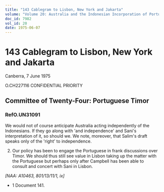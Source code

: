 ```yaml
---
title: "143 Cablegram to Lisbon, New York and Jakarta"
volume: "Volume 20: Australia and the Indonesian Incorporation of Portuguese Timor, 1974-1976"
doc_id: 7982
vol_id: 20
date: 1975-06-07
---
```


# 143 Cablegram to Lisbon, New York and Jakarta

Canberra, 7 June 1975

O.CH227116 CONFIDENTIAL PRIORITY

## Committee of Twenty-Four: Portuguese Timor

### RefO.UN31091

We would not of course anticipate Australia acting independently of the Indonesians. If they go along with 'and independence' and Sani's interpretation of it, so should we. We note, moreover, that Salim's draft speaks only of the 'right' to independence.

  2. Our policy has been to engage the Portuguese in frank discussions over Timor. We should thus still see value in Lisbon taking up the matter with the Portuguese but perhaps only after Campbell has been able to consult and concert with Sani in Lisbon.



_[NAA: A10463, 801/13/11/1, ix]_

  * 1 Document 141.



